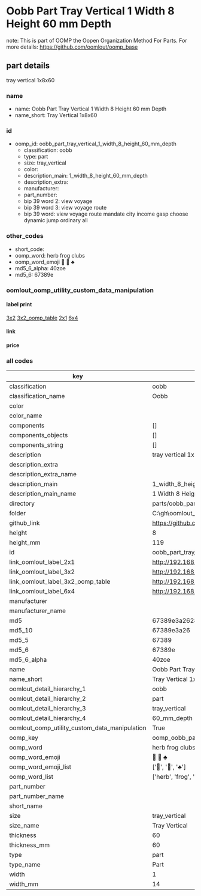 # Oobb Part Tray Vertical 1 Width 8 Height 60 mm Depth  

note: This is part of OOMP the Oopen Organization Method For Parts. For more details: https://github.com/oomlout/oomp_base

##  part details
  



tray vertical 1x8x60



### name
* name: Oobb Part Tray Vertical 1 Width 8 Height 60 mm Depth
* name_short: Tray Vertical 1x8x60 
### id
* oomp_id: oobb_part_tray_vertical_1_width_8_height_60_mm_depth
  * classification: oobb
  * type: part
  * size: tray_vertical
  * color: 
  * description_main: 1_width_8_height_60_mm_depth
  * description_extra: 
  * manufacturer: 
  * part_number: 
  * bip 39 word 2: view voyage
  * bip 39 word 3: view voyage route
  * bip 39 word: view voyage route mandate city income gasp choose dynamic jump ordinary all

### other_codes
* short_code: 
* oomp_word: herb frog clubs
* oomp_word_emoji :herb: :frog: :clubs:
* md5_6_alpha: 40zoe
* md5_6: 67389e






### oomlout_oomp_utility_custom_data_manipulation
#### label print
[3x2](http://192.168.1.245:1112/?label=oomp%2040zoe)
[3x2_oomp_table](http://192.168.1.108:1112/?label=oomp%2040zoe)
[2x1](http://192.168.1.242:1112/?label=oomp%2040zoe)
[6x4](http://192.168.1.55:1112/?label=oomp%2040zoe)    

#### link

                              

#### price







### all codes 
| key | value |  
| --- | --- |  
| classification | oobb |  
| classification_name | Oobb |  
| color |  |  
| color_name |  |  
| components | [] |  
| components_objects | [] |  
| components_string | [] |  
| description | tray vertical 1x8x60 |  
| description_extra |  |  
| description_extra_name |  |  
| description_main | 1_width_8_height_60_mm_depth |  
| description_main_name | 1 Width 8 Height 60 mm Depth |  
| directory | parts/oobb_part_tray_vertical_1_width_8_height_60_mm_depth |  
| folder | C:\gh\oomlout_oobb_version_4_generated_parts\parts\oobb_part_tray_vertical_1_width_8_height_60_mm_depth |  
| github_link | https://github.com/oomlout/oomlout_oomp_part_src/tree/main/parts/oobb_part_tray_vertical_1_width_8_height_60_mm_depth |  
| height | 8 |  
| height_mm | 119 |  
| id | oobb_part_tray_vertical_1_width_8_height_60_mm_depth |  
| link_oomlout_label_2x1 | http://192.168.1.242:1112/?label=oomp%2040zoe |  
| link_oomlout_label_3x2 | http://192.168.1.245:1112/?label=oomp%2040zoe |  
| link_oomlout_label_3x2_oomp_table | http://192.168.1.108:1112/?label=oomp%2040zoe |  
| link_oomlout_label_6x4 | http://192.168.1.55:1112/?label=oomp%2040zoe |  
| manufacturer |  |  
| manufacturer_name |  |  
| md5 | 67389e3a26284c05ca14b871793d879f |  
| md5_10 | 67389e3a26 |  
| md5_5 | 67389 |  
| md5_6 | 67389e |  
| md5_6_alpha | 40zoe |  
| name | Oobb Part Tray Vertical 1 Width 8 Height 60 mm Depth |  
| name_short | Tray Vertical 1x8x60  |  
| oomlout_detail_hierarchy_1 | oobb |  
| oomlout_detail_hierarchy_2 | part |  
| oomlout_detail_hierarchy_3 | tray_vertical |  
| oomlout_detail_hierarchy_4 | 60_mm_depth |  
| oomlout_oomp_utility_custom_data_manipulation | True |  
| oomp_key | oomp_oobb_part_tray_vertical_1_width_8_height_60_mm_depth |  
| oomp_word | herb frog clubs |  
| oomp_word_emoji | :herb: :frog: :clubs: |  
| oomp_word_emoji_list | [':herb:', ':frog:', ':clubs:'] |  
| oomp_word_list | ['herb', 'frog', 'clubs'] |  
| part_number |  |  
| part_number_name |  |  
| short_name |  |  
| size | tray_vertical |  
| size_name | Tray Vertical |  
| thickness | 60 |  
| thickness_mm | 60 |  
| type | part |  
| type_name | Part |  
| width | 1 |  
| width_mm | 14 |  
